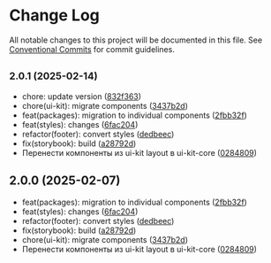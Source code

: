 # Change Log

All notable changes to this project will be documented in this file.
See [Conventional Commits](https://conventionalcommits.org) for commit guidelines.

## <small>2.0.1 (2025-02-14)</small>

* chore: update version ([832f363](https://gitlab.optimacros.com/fe/ui-kit/commit/832f363))
* chore(ui-kit): migrate components ([3437b2d](https://gitlab.optimacros.com/fe/ui-kit/commit/3437b2d))
* feat(packages): migration to individual components ([2fbb32f](https://gitlab.optimacros.com/fe/ui-kit/commit/2fbb32f))
* feat(styles): changes ([6fac204](https://gitlab.optimacros.com/fe/ui-kit/commit/6fac204))
* refactor(footer): convert styles ([dedbeec](https://gitlab.optimacros.com/fe/ui-kit/commit/dedbeec))
* fix(storybook): build ([a28792d](https://gitlab.optimacros.com/fe/ui-kit/commit/a28792d))
* Перенести компоненты из ui-kit layout в ui-kit-core ([0284809](https://gitlab.optimacros.com/fe/ui-kit/commit/0284809))





## 2.0.0 (2025-02-07)

* feat(packages): migration to individual components ([2fbb32f](https://gitlab.optimacros.com/fe/ui-kit/commit/2fbb32f))
* feat(styles): changes ([6fac204](https://gitlab.optimacros.com/fe/ui-kit/commit/6fac204))
* refactor(footer): convert styles ([dedbeec](https://gitlab.optimacros.com/fe/ui-kit/commit/dedbeec))
* fix(storybook): build ([a28792d](https://gitlab.optimacros.com/fe/ui-kit/commit/a28792d))
* chore(ui-kit): migrate components ([3437b2d](https://gitlab.optimacros.com/fe/ui-kit/commit/3437b2d))
* Перенести компоненты из ui-kit layout в ui-kit-core ([0284809](https://gitlab.optimacros.com/fe/ui-kit/commit/0284809))
